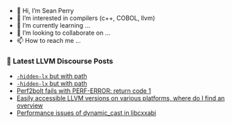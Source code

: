 - 👋 Hi, I’m Sean Perry
- 👀 I’m interested in compilers (c++, COBOL, llvm)
- 🌱 I’m currently learning ...
- 💞️ I’m looking to collaborate on ...
- 📫 How to reach me ...

<!---
s66perry/s66perry is a ✨ special ✨ repository because its `README.md` (this file) appears on your GitHub profile.
You can click the Preview link to take a look at your changes.
--->
### 📕 Latest LLVM Discourse Posts

<!-- DISCOURSE-LLVM:START -->
- [`-hidden-lx` but with path](https://discourse.llvm.org/t/hidden-lx-but-with-path/67275#post_2)
- [`-hidden-lx` but with path](https://discourse.llvm.org/t/hidden-lx-but-with-path/67275#post_1)
- [Perf2bolt fails with PERF-ERROR: return code 1](https://discourse.llvm.org/t/perf2bolt-fails-with-perf-error-return-code-1/66769#post_7)
- [Easily accessible LLVM versions on various platforms, where do I find an overview](https://discourse.llvm.org/t/easily-accessible-llvm-versions-on-various-platforms-where-do-i-find-an-overview/67272#post_3)
- [Performance issues of dynamic_cast in libcxxabi](https://discourse.llvm.org/t/performance-issues-of-dynamic-cast-in-libcxxabi/66296#post_13)
<!-- DISCOURSE-LLVM:END -->

